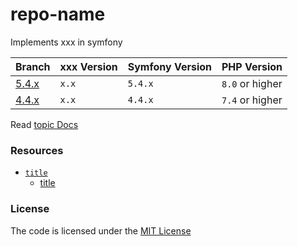 # repo-name
Implements xxx in symfony

| Branch            | xxx Version | Symfony Version | PHP Version     |
|-------------------|-------------|-----------------|-----------------|
| [5.4.x][branch_url] | `x.x`       | `5.4.x`         | `8.0` or higher |
| [4.4.x][branch_url] | `x.x`       | `4.4.x`         | `7.4` or higher |


Read [topic Docs](xxx)


### Resources  
- [`title`](branch_url)
  - [title](url)


### License
The code is licensed under the [MIT License][license]


[license]: https://github.com/habibun/repo-name/blob/main/LICENSE
[branch_url]: https://github.com/habibun/repo-name/tree/branch-name

